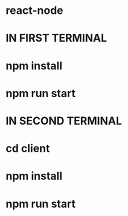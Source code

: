 # react-node

# IN FIRST TERMINAL
# npm install
# npm run start
# IN SECOND TERMINAL
# cd client
# npm install
# npm run start
